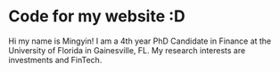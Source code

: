# Code for my website :D

Hi my name is Mingyin! I am a 4th year PhD Candidate in Finance at the University of Florida in Gainesville, FL. My research interests are investments and FinTech. 
